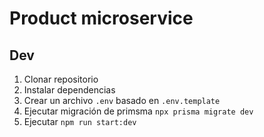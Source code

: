 # Product microservice

## Dev
1. Clonar repositorio
2. Instalar dependencias
3. Crear un archivo `.env` basado en `.env.template`
4. Ejecutar migración de primsma `npx prisma migrate dev`
5. Ejecutar `npm run start:dev`